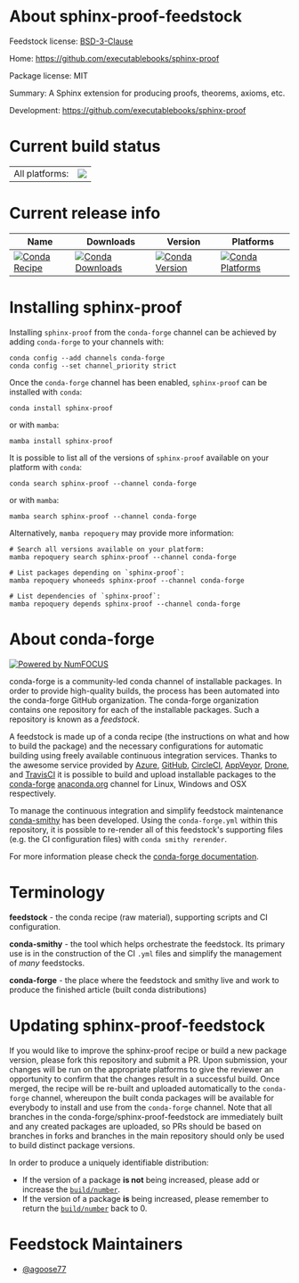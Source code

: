 About sphinx-proof-feedstock
============================

Feedstock license: [BSD-3-Clause](https://github.com/conda-forge/sphinx-proof-feedstock/blob/main/LICENSE.txt)

Home: https://github.com/executablebooks/sphinx-proof

Package license: MIT

Summary: A Sphinx extension for producing proofs, theorems, axioms, etc.

Development: https://github.com/executablebooks/sphinx-proof

Current build status
====================


<table><tr><td>All platforms:</td>
    <td>
      <a href="https://dev.azure.com/conda-forge/feedstock-builds/_build/latest?definitionId=23018&branchName=main">
        <img src="https://dev.azure.com/conda-forge/feedstock-builds/_apis/build/status/sphinx-proof-feedstock?branchName=main">
      </a>
    </td>
  </tr>
</table>

Current release info
====================

| Name | Downloads | Version | Platforms |
| --- | --- | --- | --- |
| [![Conda Recipe](https://img.shields.io/badge/recipe-sphinx--proof-green.svg)](https://anaconda.org/conda-forge/sphinx-proof) | [![Conda Downloads](https://img.shields.io/conda/dn/conda-forge/sphinx-proof.svg)](https://anaconda.org/conda-forge/sphinx-proof) | [![Conda Version](https://img.shields.io/conda/vn/conda-forge/sphinx-proof.svg)](https://anaconda.org/conda-forge/sphinx-proof) | [![Conda Platforms](https://img.shields.io/conda/pn/conda-forge/sphinx-proof.svg)](https://anaconda.org/conda-forge/sphinx-proof) |

Installing sphinx-proof
=======================

Installing `sphinx-proof` from the `conda-forge` channel can be achieved by adding `conda-forge` to your channels with:

```
conda config --add channels conda-forge
conda config --set channel_priority strict
```

Once the `conda-forge` channel has been enabled, `sphinx-proof` can be installed with `conda`:

```
conda install sphinx-proof
```

or with `mamba`:

```
mamba install sphinx-proof
```

It is possible to list all of the versions of `sphinx-proof` available on your platform with `conda`:

```
conda search sphinx-proof --channel conda-forge
```

or with `mamba`:

```
mamba search sphinx-proof --channel conda-forge
```

Alternatively, `mamba repoquery` may provide more information:

```
# Search all versions available on your platform:
mamba repoquery search sphinx-proof --channel conda-forge

# List packages depending on `sphinx-proof`:
mamba repoquery whoneeds sphinx-proof --channel conda-forge

# List dependencies of `sphinx-proof`:
mamba repoquery depends sphinx-proof --channel conda-forge
```


About conda-forge
=================

[![Powered by
NumFOCUS](https://img.shields.io/badge/powered%20by-NumFOCUS-orange.svg?style=flat&colorA=E1523D&colorB=007D8A)](https://numfocus.org)

conda-forge is a community-led conda channel of installable packages.
In order to provide high-quality builds, the process has been automated into the
conda-forge GitHub organization. The conda-forge organization contains one repository
for each of the installable packages. Such a repository is known as a *feedstock*.

A feedstock is made up of a conda recipe (the instructions on what and how to build
the package) and the necessary configurations for automatic building using freely
available continuous integration services. Thanks to the awesome service provided by
[Azure](https://azure.microsoft.com/en-us/services/devops/), [GitHub](https://github.com/),
[CircleCI](https://circleci.com/), [AppVeyor](https://www.appveyor.com/),
[Drone](https://cloud.drone.io/welcome), and [TravisCI](https://travis-ci.com/)
it is possible to build and upload installable packages to the
[conda-forge](https://anaconda.org/conda-forge) [anaconda.org](https://anaconda.org/)
channel for Linux, Windows and OSX respectively.

To manage the continuous integration and simplify feedstock maintenance
[conda-smithy](https://github.com/conda-forge/conda-smithy) has been developed.
Using the ``conda-forge.yml`` within this repository, it is possible to re-render all of
this feedstock's supporting files (e.g. the CI configuration files) with ``conda smithy rerender``.

For more information please check the [conda-forge documentation](https://conda-forge.org/docs/).

Terminology
===========

**feedstock** - the conda recipe (raw material), supporting scripts and CI configuration.

**conda-smithy** - the tool which helps orchestrate the feedstock.
                   Its primary use is in the construction of the CI ``.yml`` files
                   and simplify the management of *many* feedstocks.

**conda-forge** - the place where the feedstock and smithy live and work to
                  produce the finished article (built conda distributions)


Updating sphinx-proof-feedstock
===============================

If you would like to improve the sphinx-proof recipe or build a new
package version, please fork this repository and submit a PR. Upon submission,
your changes will be run on the appropriate platforms to give the reviewer an
opportunity to confirm that the changes result in a successful build. Once
merged, the recipe will be re-built and uploaded automatically to the
`conda-forge` channel, whereupon the built conda packages will be available for
everybody to install and use from the `conda-forge` channel.
Note that all branches in the conda-forge/sphinx-proof-feedstock are
immediately built and any created packages are uploaded, so PRs should be based
on branches in forks and branches in the main repository should only be used to
build distinct package versions.

In order to produce a uniquely identifiable distribution:
 * If the version of a package **is not** being increased, please add or increase
   the [``build/number``](https://docs.conda.io/projects/conda-build/en/latest/resources/define-metadata.html#build-number-and-string).
 * If the version of a package **is** being increased, please remember to return
   the [``build/number``](https://docs.conda.io/projects/conda-build/en/latest/resources/define-metadata.html#build-number-and-string)
   back to 0.

Feedstock Maintainers
=====================

* [@agoose77](https://github.com/agoose77/)

